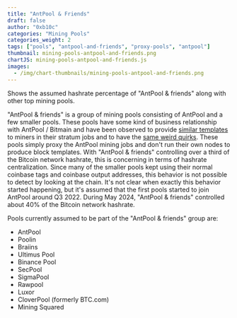 ```yaml
---
title: "AntPool & Friends"
draft: false
author: "0xb10c"
categories: "Mining Pools"
categories_weight: 2
tags: ["pools", "antpool-and-friends", "proxy-pools", "antpool"]
thumbnail: mining-pools-antpool-and-friends.png
chartJS: mining-pools-antpool-and-friends.js
images:
  - /img/chart-thumbnails/mining-pools-antpool-and-friends.png
---
```


Shows the assumed hashrate percentage of "AntPool & friends" along with other top mining pools.

<!--more-->

"AntPool & friends" is a group of mining pools consisting of AntPool and a few smaller pools.
These pools have some kind of business relationship with AntPool / Bitmain and have been observed
to provide [similar templates] to miners in their stratum jobs and to have the [same weird quirks].
These pools simply proxy the AntPool mining jobs and don't run their own nodes to produce block
templates. With "AntPool & friends" controlling over a third of the Bitcoin network hashrate, this
is concerning in terms of hashrate centralization. Since many of the smaller pools kept using their
normal coinbase tags and coinbase output addresses, this behavior is not possible to detect by looking
at the chain. It's not clear when exactly this behavior started happening, but it's assumed that the
first pools started to join AntPool around Q3 2022. During May 2024, "AntPool & friends" controlled
about 40% of the Bitcoin network hashrate.

[similar templates]: https://b10c.me/observations/12-template-similarity/
[same weird quirks]: https://b10c.me/observations/14-antpool-and-friends-invalid-mining-jobs/


<!-- when updating this, make sure to update PROXY_POOL_GROUP_ANTPOOL too! -->
Pools currently assumed to be part of the "AntPool & friends" group are:
- AntPool
- Poolin
- Braiins
- Ultimus Pool
- Binance Pool
- SecPool
- SigmaPool
- Rawpool
- Luxor
- CloverPool (formerly BTC.com)
- Mining Squared
